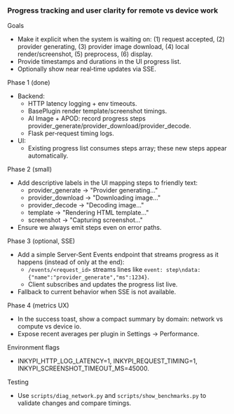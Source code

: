 ### Progress tracking and user clarity for remote vs device work

Goals
- Make it explicit when the system is waiting on: (1) request accepted, (2) provider generating, (3) provider image download, (4) local render/screenshot, (5) preprocess, (6) display.
- Provide timestamps and durations in the UI progress list.
- Optionally show near real‑time updates via SSE.

Phase 1 (done)
- Backend:
  - HTTP latency logging + env timeouts.
  - BasePlugin render template/screenshot timings.
  - AI Image + APOD: record progress steps provider_generate/provider_download/provider_decode.
  - Flask per‑request timing logs.
- UI:
  - Existing progress list consumes steps array; these new steps appear automatically.

Phase 2 (small)
- Add descriptive labels in the UI mapping steps to friendly text:
  - provider_generate → "Provider generating…"
  - provider_download → "Downloading image…"
  - provider_decode → "Decoding image…"
  - template → "Rendering HTML template…"
  - screenshot → "Capturing screenshot…"
- Ensure we always emit steps even on error paths.

Phase 3 (optional, SSE)
- Add a simple Server‑Sent Events endpoint that streams progress as it happens (instead of only at the end):
  - `/events/<request_id>` streams lines like `event: step\ndata: {"name":"provider_generate","ms":1234}`.
  - Client subscribes and updates the progress list live.
- Fallback to current behavior when SSE is not available.

Phase 4 (metrics UX)
- In the success toast, show a compact summary by domain: network vs compute vs device io.
- Expose recent averages per plugin in Settings → Performance.

Environment flags
- INKYPI_HTTP_LOG_LATENCY=1, INKYPI_REQUEST_TIMING=1, INKYPI_SCREENSHOT_TIMEOUT_MS=45000.

Testing
- Use `scripts/diag_network.py` and `scripts/show_benchmarks.py` to validate changes and compare timings.


